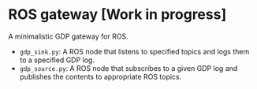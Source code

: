 # ROS gateway [Work in progress]

A minimalistic GDP gateway for ROS.

- `gdp_sink.py`: A ROS node that listens to specified topics and logs them to a
  specified GDP log.
- `gdp_source.py`: A ROS node that subscribes to a given GDP log and publishes
  the contents to appropriate ROS topics.

